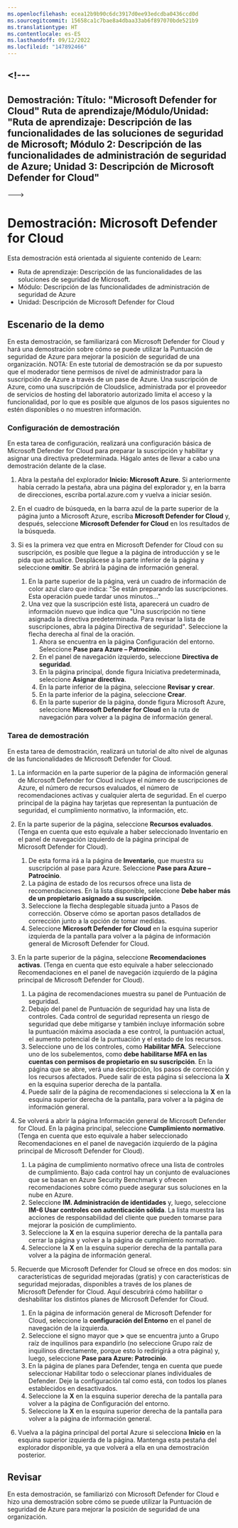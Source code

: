 ```yaml
---
ms.openlocfilehash: ecea12b9b90c6dc3917d0ee93edcdba0436ccd0d
ms.sourcegitcommit: 15658ca1c7bae8a4dbaa33ab6f897070bde521b9
ms.translationtype: HT
ms.contentlocale: es-ES
ms.lasthandoff: 09/12/2022
ms.locfileid: "147892466"
---
```

<a name="---"></a><!---
---
Demostración: Título: "Microsoft Defender for Cloud" Ruta de aprendizaje/Módulo/Unidad: "Ruta de aprendizaje: Descripción de las funcionalidades de las soluciones de seguridad de Microsoft; Módulo 2: Descripción de las funcionalidades de administración de seguridad de Azure; Unidad 3: Descripción de Microsoft Defender for Cloud"
---
--->

# <a name="demo-microsoft-defender-for-cloud"></a>Demostración: Microsoft Defender for Cloud

Esta demostración está orientada al siguiente contenido de Learn:

- Ruta de aprendizaje: Descripción de las funcionalidades de las soluciones de seguridad de Microsoft.
- Módulo: Descripción de las funcionalidades de administración de seguridad de Azure
- Unidad: Descripción de Microsoft Defender for Cloud

## <a name="demo-scenario"></a>Escenario de la demo

En esta demostración, se familiarizará con Microsoft Defender for Cloud y hará una demostración sobre cómo se puede utilizar la Puntuación de seguridad de Azure para mejorar la posición de seguridad de una organización.  NOTA: En este tutorial de demostración se da por supuesto que el moderador tiene permisos de nivel de administrador para la suscripción de Azure a través de un pase de Azure.  Una suscripción de Azure, como una suscripción de Cloudslice, administrada por el proveedor de servicios de hosting del laboratorio autorizado limita el acceso y la funcionalidad, por lo que es posible que algunos de los pasos siguientes no estén disponibles o no muestren información.

### <a name="demo-setup"></a>Configuración de demostración

En esta tarea de configuración, realizará una configuración básica de Microsoft Defender for Cloud para preparar la suscripción y habilitar y asignar una directiva predeterminada. Hágalo antes de llevar a cabo una demostración delante de la clase. 

1. Abra la pestaña del explorador **Inicio: Microsoft Azure**.  Si anteriormente había cerrado la pestaña, abra una página del explorador y, en la barra de direcciones, escriba portal.azure.com y vuelva a iniciar sesión.

1. En el cuadro de búsqueda, en la barra azul de la parte superior de la página junto a Microsoft Azure, escriba **Microsoft Defender for Cloud** y, después, seleccione **Microsoft Defender for Cloud** en los resultados de la búsqueda.

1. Si es la primera vez que entra en Microsoft Defender for Cloud con su suscripción, es posible que llegue a la página de introducción y se le pida que actualice.  Desplácese a la parte inferior de la página y seleccione **omitir**.  Se abrirá la página de información general.
    1. En la parte superior de la página, verá un cuadro de información de color azul claro que indica: "Se están preparando las suscripciones. Esta operación puede tardar unos minutos..."
    1. Una vez que la suscripción esté lista, aparecerá un cuadro de información nuevo que indica que "Una suscripción no tiene asignada la directiva predeterminada. Para revisar la lista de suscripciones, abra la página Directiva de seguridad".  Seleccione la flecha derecha al final de la oración.
        1. Ahora se encuentra en la página Configuración del entorno. Seleccione **Pase para Azure – Patrocinio**. 
        1. En el panel de navegación izquierdo, seleccione **Directiva de seguridad**.
        1. En la página principal, donde figura Iniciativa predeterminada, seleccione **Asignar directiva**.
        1. En la parte inferior de la página, seleccione **Revisar y crear**.
        1. En la parte inferior de la página, seleccione **Crear**.
        1. En la parte superior de la página, donde figura Microsoft Azure, seleccione **Microsoft Defender for Cloud** en la ruta de navegación para volver a la página de información general.

### <a name="demo-task"></a>Tarea de demostración

En esta tarea de demostración, realizará un tutorial de alto nivel de algunas de las funcionalidades de Microsoft Defender for Cloud.

1. La información en la parte superior de la página de información general de Microsoft Defender for Cloud incluye el número de suscripciones de Azure, el número de recursos evaluados, el número de recomendaciones activas y cualquier alerta de seguridad.  En el cuerpo principal de la página hay tarjetas que representan la puntuación de seguridad, el cumplimiento normativo, la información, etc.  

1. En la parte superior de la página, seleccione **Recursos evaluados**.  (Tenga en cuenta que esto equivale a haber seleccionado Inventario en el panel de navegación izquierdo de la página principal de Microsoft Defender for Cloud).
    1. De esta forma irá a la página de **Inventario**, que muestra su suscripción al pase para Azure.  Seleccione **Pase para Azure – Patrocinio**.
    1. La página de estado de los recursos ofrece una lista de recomendaciones.  En la lista disponible, seleccione **Debe haber más de un propietario asignado a su suscripción**.
    1. Seleccione la flecha desplegable situada junto a Pasos de corrección. Observe cómo se aportan pasos detallados de corrección junto a la opción de tomar medidas.  
    1. Seleccione **Microsoft Defender for Cloud** en la esquina superior izquierda de la pantalla para volver a la página de información general de Microsoft Defender for Cloud.

1. En la parte superior de la página, seleccione **Recomendaciones activas**.  (Tenga en cuenta que esto equivale a haber seleccionado Recomendaciones en el panel de navegación izquierdo de la página principal de Microsoft Defender for Cloud).
    1. La página de recomendaciones muestra su panel de Puntuación de seguridad.
    1. Debajo del panel de Puntuación de seguridad hay una lista de controles. Cada control de seguridad representa un riesgo de seguridad que debe mitigarse y también incluye información sobre la puntuación máxima asociada a ese control, la puntuación actual, el aumento potencial de la puntuación y el estado de los recursos.  
    1. Seleccione uno de los controles, como **Habilitar MFA**.  Seleccione uno de los subelementos, como **debe habilitarse MFA en las cuentas con permisos de propietario en su suscripción**.  En la página que se abre, verá una descripción, los pasos de corrección y los recursos afectados. Puede salir de esta página si selecciona la **X** en la esquina superior derecha de la pantalla.
    1. Puede salir de la página de recomendaciones si selecciona la **X** en la esquina superior derecha de la pantalla, para volver a la página de información general.

1. Se volverá a abrir la página Información general de Microsoft Defender for Cloud.  En la página principal, seleccione **Cumplimiento normativo**. (Tenga en cuenta que esto equivale a haber seleccionado Recomendaciones en el panel de navegación izquierdo de la página principal de Microsoft Defender for Cloud).
    1. La página de cumplimiento normativo ofrece una lista de controles de cumplimiento.  Bajo cada control hay un conjunto de evaluaciones que se basan en Azure Security Benchmark y ofrecen recomendaciones sobre cómo puede asegurar sus soluciones en la nube en Azure.
    1. Seleccione **IM. Administración de identidades** y, luego, seleccione **IM-6 Usar controles con autenticación sólida**.  La lista muestra las acciones de responsabilidad del cliente que pueden tomarse para mejorar la posición de cumplimiento.
    1. Seleccione la **X** en la esquina superior derecha de la pantalla para cerrar la página y volver a la página de cumplimiento normativo.
    1. Seleccione la **X** en la esquina superior derecha de la pantalla para volver a la página de información general.

1. Recuerde que Microsoft Defender for Cloud se ofrece en dos modos: sin características de seguridad mejoradas (gratis) y con características de seguridad mejoradas, disponibles a través de los planes de Microsoft Defender for Cloud. Aquí descubrirá cómo habilitar o deshabilitar los distintos planes de Microsoft Defender for Cloud.
    1. En la página de información general de Microsoft Defender for Cloud, seleccione la **configuración del Entorno** en el panel de navegación de la izquierda.
    1. Seleccione el signo mayor que **>** que se encuentra junto a Grupo raíz de inquilinos para expandirlo (no seleccione Grupo raíz de inquilinos directamente, porque esto lo redirigirá a otra página) y, luego, seleccione **Pase para Azure: Patrocinio**.
    1. En la página de planes para Defender, tenga en cuenta que puede seleccionar Habilitar todo o seleccionar planes individuales de Defender. Deje la configuración tal como está, con todos los planes establecidos en desactivados.
    1. Seleccione la **X** en la esquina superior derecha de la pantalla para volver a la página de Configuración del entorno.
    1. Seleccione la **X** en la esquina superior derecha de la pantalla para volver a la página de información general.

1. Vuelva a la página principal del portal Azure si selecciona **Inicio** en la esquina superior izquierda de la página.  Mantenga esta pestaña del explorador disponible, ya que volverá a ella en una demostración posterior.

## <a name="review"></a>Revisar

En esta demostración, se familiarizó con Microsoft Defender for Cloud e hizo una demostración sobre cómo se puede utilizar la Puntuación de seguridad de Azure para mejorar la posición de seguridad de una organización.

